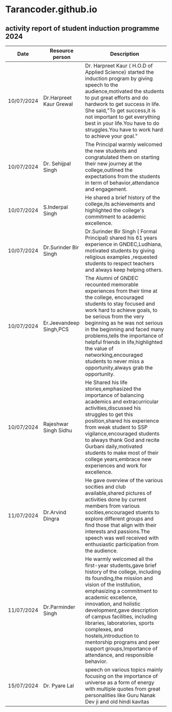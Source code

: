 # Tarancoder.github.io
## activity report of student induction programme 2024
| Date | Resource person | Description |
| ----------- | ----------- | ----------- |
| 10/07/2024 | Dr.Harpreet Kaur Grewal | Dr. Harpreet Kaur ( H.O.D of Applied Science) started the induction program by giving speech to the audience,motivated the students to put great efforts and do hardwork  to get success in life. She said,"To get success,it is not important to get everything best in your life.You have to do struggles.You have to work hard to achieve your goal."
| 10/07/2024 | Dr. Sehijpal Singh | The Principal warmly welcomed the new students and congratulated them on starting their new journey at the college,outlined the expectations from the students in term of behavior,attendance and engagement.
| 10/07/2024 | S.Inderpal Singh | He shared a brief history of the college,its achievements and highlighted the college's commitment to academic excellence.
| 10/07/2024 | Dr.Surinder Bir Singh | Dr.Surinder Bir Singh ( Formal Principal) shared his 61 years experience in GNDEC,Ludhiana, motivated students by giving religious examples ,requested students to respect teachers and always keep helping others.
| 10/07/2024 | Er.Jeevandeep Singh,PCS | The  Alumni of GNDEC recounted memorable experiences from their time at the college, encouraged students to stay focused and work hard to achieve goals, to be serious from the very beginning as he was not serious in the beginning and faced many problems,tells the importance of helpful friends in life,highlighted the value of networking,encouraged students to never miss a opportunity,always grab the opportunity.
| 10/07/2024 | Rajeshwar Singh Sidhu | He Shared his life stories,emphasized the importance of balancing academics and extracurricular activities,discussed his struggles to get this position,shared his experience from weak student to SSP vigilance,encouraged students to always thank God and recite Gurbani daily,motivated students to make most of their college years,embrace new experiences and work for excellence.
| 11/07/2024 | Dr.Arvind Dingra | He gave overview of the various socities and club available,shared pictures of activities done by current members from various socities,encouraged stuents to explore different groups and find those that align with their interests and passions.The speech was well received with enthusiastic participation from the audience.
| 11/07/2024 | Dr.Parminder Singh | He warmly welcomed all the first-year students,gave brief history of the college, including its founding,the mission and vision of the institution, emphasizing a commitment to academic excellence, innovation, and holistic development,gave description of campus facilities, including libraries, laboratories, sports complexes, and hostels,introduction to mentorship programs and peer support groups,Importance of attendance, and responsible behavior.
| 15/07/2024 | Dr. Pyare Lal | speech on various topics mainly focusing on the importance of universe as a form of energy with multiple quotes from great personalities like Guru Nanak Dev ji and old hindi kavitas 
